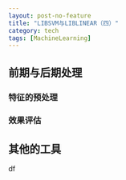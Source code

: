 ```yaml
---
layout: post-no-feature
title: "LIBSVM与LIBLINEAR（四）"
category: tech
tags: [MachineLearning]
---
```


## 前期与后期处理

### 特征的预处理

### 效果评估

## 其他的工具	

df
